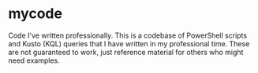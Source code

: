 # mycode
Code I've written professionally.
This is a codebase of PowerShell scripts and Kusto (KQL) queries that I have written in my professional time. 
These are not guaranteed to work, just reference material for others who might need examples.
